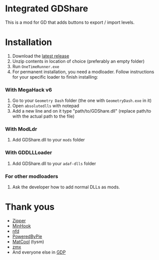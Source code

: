# Integrated GDShare

This is a mod for GD that adds buttons to export / import levels.

# Installation

1. Download the [latest release](https://github.com/HJfod/GDShare-mod/releases/latest)
2. Unzip contents in location of choice (preferably an empty folder)
3. Run `OneTimeRunner.exe`
4. For permanent installation, you need a modloader. Follow instructions for your specific loader to finish installing:

### With MegaHack v6

1. Go to your `Geometry Dash` folder (the one with `GeometryDash.exe` in it)
2. Open `absolutedlls` with notepad
3. Add a new line and on it type "path/to/GDShare.dll" (replace path/to with the actual path to the file)

### With ModLdr

1. Add GDShare.dll to your `mods` folder

### With GDDLLLoader

1. Add GDShare.dll to your `adaf-dlls` folder

### For other modloaders

1. Ask the developer how to add normal DLLs as mods.

# Thank yous

 * [Zipper](https://github.com/sebastiandev/zipper)
 * [MinHook](https://github.com/TsudaKageyu/minhook)
 * [nfd](https://github.com/mlabbe/nativefiledialog)
 * [PoweredByPie](https://github.com/poweredbypie)
 * [MatCool](https://github.com/matcool/) (tysm)
 * [zmx](https://github.com/kyurime)
 * And everyone else in [GDP](https://discord.gg/jEwtDBK)

